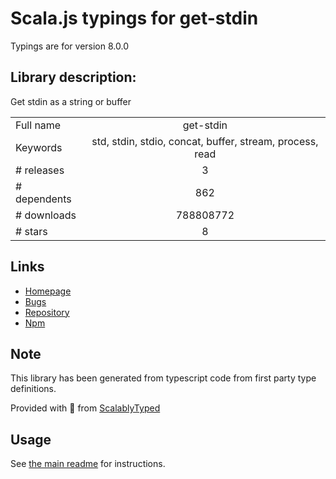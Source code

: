 
# Scala.js typings for get-stdin

Typings are for version 8.0.0

## Library description:
Get stdin as a string or buffer

|                    |                 |
| ------------------ | :-------------: |
| Full name          | get-stdin |
| Keywords           | std, stdin, stdio, concat, buffer, stream, process, read |
| # releases         | 3 |
| # dependents       | 862 |
| # downloads        | 788808772 |
| # stars            | 8 |

## Links
- [Homepage](https://github.com/sindresorhus/get-stdin#readme)
- [Bugs](https://github.com/sindresorhus/get-stdin/issues)
- [Repository](https://github.com/sindresorhus/get-stdin)
- [Npm](https://www.npmjs.com/package/get-stdin)
    


## Note
This library has been generated from typescript code from first party type definitions.

Provided with :purple_heart: from [ScalablyTyped](https://github.com/oyvindberg/ScalablyTyped)

## Usage
See [the main readme](../../readme.md) for instructions.


